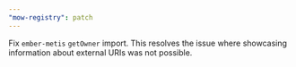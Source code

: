```yaml
---
"mow-registry": patch
---
```


Fix `ember-metis` `getOwner` import. This resolves the issue where showcasing information about external URIs was not possible.
